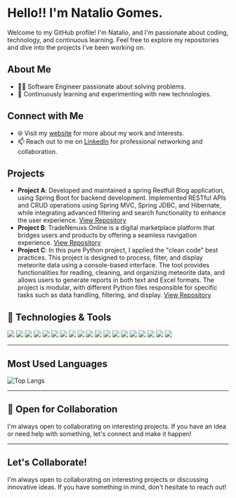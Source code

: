 # Hello!! I'm Natalio Gomes.

Welcome to my GitHub profile! I'm Natalio, and I'm passionate about coding, technology, and continuous learning. Feel free to explore my repositories and dive into the projects I've been working on.

## About Me
- 👨‍💻 Software Engineer passionate about solving problems.
- 🌱 Continuously learning and experimenting with new technologies.

## Connect with Me
- 🌐 Visit my [website](https://s3.amazonaws.com/nataliogomes.net/index.html) for more about my work and interests.
- 📫 Reach out to me on [LinkedIn](https://www.linkedin.com/in/nataliogomes/) for professional networking and collaboration.

## Projects
- **Project A**: Developed and maintained a spring Restfull Blog application, using Spring Boot for backend development. Implemented RESTful APIs and CRUD operations using Spring MVC, Spring JDBC, and Hibernate, while integrating advanced filtering and search functionality to enhance the user experience. [View Repository](https://github.com/NatalioF22/SpringBlog)
- **Project B**: TradeNenuxs Online is a digital marketplace platform that bridges users and products by offering a seamless navigation experience.  [View Repository](https://github.com/NatalioF22/TradeNexus)
- **Project C**: In this pure Python project, I applied the "clean code" best practices. This project is designed to process, filter, and display meteorite data using a console-based interface. The tool provides functionalities for reading, cleaning, and organizing meteorite data, and allows users to generate reports in both text and Excel formats. The project is modular, with different Python files responsible for specific tasks such as data handling, filtering, and display. [View Repository](https://github.com/NatalioF22/DataFilter)


## 🔧 Technologies & Tools

![](https://img.shields.io/badge/-Python-3776AB?style=flat&logo=Python&logoColor=white) ![](https://img.shields.io/badge/-Java-007396?style=flat&logo=Java&logoColor=white) ![](https://img.shields.io/badge/-PHP-777BB4?style=flat&logo=PHP&logoColor=white) ![](https://img.shields.io/badge/-MySQL-4479A1?style=flat&logo=MySQL&logoColor=white) ![](https://img.shields.io/badge/-SQLite-003B57?style=flat&logo=SQLite&logoColor=white) [](https://img.shields.io/badge/-MongoDB-47A248?style=flat&logo=MongoDB&logoColor=white) ![](https://img.shields.io/badge/-Bootstrap-7952B3?style=flat&logo=Bootstrap&logoColor=white) ![](https://img.shields.io/badge/-Tailwind_CSS-38B2AC?style=flat&logo=Tailwind-CSS&logoColor=white) ![](https://img.shields.io/badge/-Django-092E20?style=flat&logo=Django&logoColor=white) ![](https://img.shields.io/badge/-Spring_Boot-6DB33F?style=flat&logo=Spring-Boot&logoColor=white) ![](https://img.shields.io/badge/-HTML-E34F26?style=flat&logo=HTML5&logoColor=white) ![](https://img.shields.io/badge/-CSS-1572B6?style=flat&logo=CSS3&logoColor=white) ![](https://img.shields.io/badge/-WordPress-21759B?style=flat&logo=WordPress&logoColor=white) ![](https://img.shields.io/badge/-Wix.com-0C6EFC?style=flat&logo=Wix&logoColor=white) ![](https://img.shields.io/badge/-Zoom-2D8CFF?style=flat&logo=Zoom&logoColor=white) ![](https://img.shields.io/badge/-Slack-4A154B?style=flat&logo=Slack&logoColor=white) ![](https://img.shields.io/badge/-macOS-000000?style=flat&logo=Apple&logoColor=white) ![](https://img.shields.io/badge/-Windows-0078D6?style=flat&logo=Windows&logoColor=white) ![](https://img.shields.io/badge/-Git-F05032?style=flat&logo=git&logoColor=white) ![](https://img.shields.io/badge/-Heroku-430098?style=flat&logo=Heroku&logoColor=white)

---
## Most Used Languages
![Top Langs](https://github-readme-stats.vercel.app/api/top-langs/?username=NatalioF22&layout=compact)

---
## 🤝 Open for Collaboration
I'm always open to collaborating on interesting projects. If you have an idea or need help with something, let's connect and make it happen!

---

## Let's Collaborate!
I'm always open to collaborating on interesting projects or discussing innovative ideas. If you have something in mind, don't hesitate to reach out!
